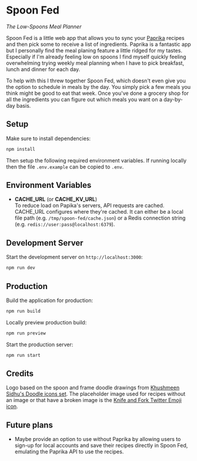 # Spoon Fed
*The Low-Spoons Meal Planner*

Spoon Fed is a little web app that allows you to sync your [Paprika](https://www.paprikaapp.com/) recipes and then pick some to receive a list of ingredients. Paprika is a fantastic app but I personally find the meal planing feature a little ridged for my tastes. Especially if I'm already feeling low on spoons I find myself quickly feeling overwhelming trying weekly meal planning when I have to pick breakfast, lunch and dinner for each day.

To help with this I threw together Spoon Fed, which doesn't even give you the option to schedule in meals by the day. You simply pick a few meals you think might be good to eat that week. Once you've done a grocery shop for all the ingredients you can figure out which meals you want on a day-by-day basis.

## Setup

Make sure to install dependencies:

```bash
npm install
```

Then setup the following required environment variables. If running locally then the file `.env.example` can be copied to `.env`.

## Environment Variables
  - **CACHE_URL** (or **CACHE_KV_URL**)\
    To reduce load on Papika's servers, API requests are cached. CACHE_URL configures where they're cached. It can either be a local file path (e.g. `/tmp/spoon-fed/cache.json`) or a Redis connection string (e.g. `redis://user:pass@localhost:6379`).

## Development Server

Start the development server on `http://localhost:3000`:
```bash
npm run dev
```

## Production

Build the application for production:
```bash
npm run build
```

Locally preview production build:
```bash
npm run preview
```

Start the production server:
```bash
npm run start
```

## Credits
Logo based on the spoon and frame doodle drawings from [Khushmeen Sidhu's Doodle icons set](https://khushmeen.com/icons.html). The placeholder image used for recipes without an image or that have a broken image is the [Knife and Fork Twitter Emoji icon](https://iconscout.com/free-icon/fork-and-knife-cooking-kitchen-emoj-symbol).

## Future plans
- Maybe provide an option to use without Paprika by allowing users to sign-up for local accounts and save their recipes directly in Spoon Fed, emulating the Paprika API to use the recipes.